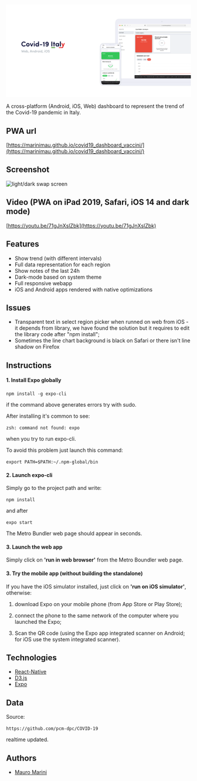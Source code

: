 ![Covid19 Italy](https://github.com/marinimau/covid19_dashboard/blob/master/repository-open-graph-template.png)



A cross-platform (Android, iOS, Web) dashboard to represent the trend of the Covid-19 pandemic in Italy.

## PWA url

[https://marinimau.github.io/covid19_dashboard_vaccini/](https://marinimau.github.io/covid19_dashboard_vaccini/)

## Screenshot

![light/dark swap screen](./screenshot/2.png)

## Video (PWA on iPad 2019, Safari, iOS 14 and dark mode)

[https://youtu.be/71gJnXslZbk](https://youtu.be/71gJnXslZbk)

## Features

* Show trend (with different intervals)
* Full data representation for each region
* Show notes of the last 24h
* Dark-mode based on system theme
* Full responsive webapp
* iOS and Android apps rendered with native optimizations

## Issues

* Transparent text in select region picker when runned on web from iOS - it depends from library, we have found the solution but it requires to edit the library code after "npm install";
* Sometimes the line chart background is black on Safari or there isn't line shadow on Firefox

## Instructions

#### 1. Install Expo globally

```npm install -g expo-cli```

if the command above generates errors try with sudo. 

After installing it's common to see:

```zsh: command not found: expo``` 

when you try to run expo-cli.

To avoid this problem just launch this command:

```export PATH=$PATH:~/.npm-global/bin```


#### 2. Launch expo-cli

Simply go to the project path and write:

```npm install```

and after

```expo start```

The Metro Bundler web page should appear in seconds.


#### 3. Launch the web app

Simply click on **'run in web browser'** from the Metro Boundler web page.


#### 3. Try the mobile app (without building the standalone)

If you have the iOS simulator installed, just click on **'run on iOS simulator'**, otherwise:

 1. download Expo on your mobile
    phone (from App Store or Play Store);
    
 2. connect the phone to the same network of the computer where you launched the Expo;
 
 3. Scan the QR code (using the Expo app integrated scanner on Android; for iOS use the system integrated scanner). 


## Technologies

* [React-Native](https://reactnative.dev)
* [D3.js](http://d3js.org)
* [Expo](https://expo.io)


## Data

Source:

```https://github.com/pcm-dpc/COVID-19```

realtime updated.


## Authors

 * [Mauro Marini](https://github.com/marinimau)
